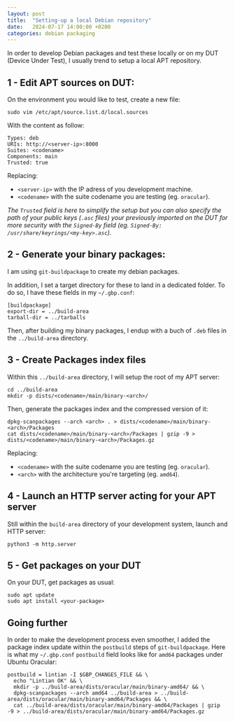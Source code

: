 ```yaml
---
layout: post
title:  "Setting-up a local Debian repository"
date:   2024-07-17 14:00:00 +0200
categories: debian packaging
---
```


In order to develop Debian packages and test these locally or on my DUT (Device Under Test), I usually trend to setup a local APT repository.

## 1 - Edit APT sources on DUT:

On the environment you would like to test, create a new file:

```
sudo vim /etc/apt/source.list.d/local.sources
```

With the content as follow:

```
Types: deb
URIs: http://<server-ip>:8000
Suites: <codename>
Components: main
Trusted: true
```

Replacing:
 - `<server-ip>` with the IP adress of you development machine.
 - `<codename>` with the suite codename you are testing (eg. `oracular`).

*The `Trusted` field is here to simplify the setup but you can also specify the path of your public keys (`.asc` files) your previously imported on the DUT for more security with the `Signed-By` field (eg. `Signed-By: /usr/share/keyrings/<my-key>.asc`).*

## 2 - Generate your binary packages:

I am using `git-buildpackage` to create my debian packages.

In addition, I set a target directory for these to land in a dedicated folder. To do so, I have these fields in my `~/.gbp.conf`:

```
[buildpackage]
export-dir = ../build-area
tarball-dir = ../tarballs
```

Then, after building my binary packages, I endup with a buch of `.deb` files in the `../build-area` directory.

## 3 - Create Packages index files

Within this `../build-area` directory, I will setup the root of my APT server:
```
cd ../build-area
mkdir -p dists/<codename>/main/binary-<arch>/
```

Then, generate the packages index and the compressed version of it:
```
dpkg-scanpackages --arch <arch> . > dists/<codename>/main/binary-<arch>/Packages
cat dists/<codename>/main/binary-<arch>/Packages | gzip -9 > dists/<codename>/main/binary-<arch>/Packages.gz
```

Replacing:
 - `<codename>` with the suite codename you are testing (eg. `oracular`).
 - `<arch>` with the architecture you're targeting (eg. `amd64`).
 
## 4 - Launch an HTTP server acting for your APT server

Still within the `build-area` directory of your development system, launch and HTTP server:

```
python3 -m http.server
```

## 5 - Get packages on your DUT

On your DUT, get packages as usual:

```
sudo apt update
sudo apt install <your-package>
```

## Going further

In order to make the development process even smoother, I added the package index update within the `postbuild` steps of `git-buildpackage`. Here is what my `~/.gbp.conf` `postbuild` field looks like for `amd64` packages under Ubuntu Oracular:

```
postbuild = lintian -I $GBP_CHANGES_FILE && \
  echo "Lintian OK" && \
  mkdir -p ../build-area/dists/oracular/main/binary-amd64/ && \
  dpkg-scanpackages --arch amd64 ../build-area > ../build-area/dists/oracular/main/binary-amd64/Packages && \
  cat ../build-area/dists/oracular/main/binary-amd64/Packages | gzip -9 > ../build-area/dists/oracular/main/binary-amd64/Packages.gz
```

